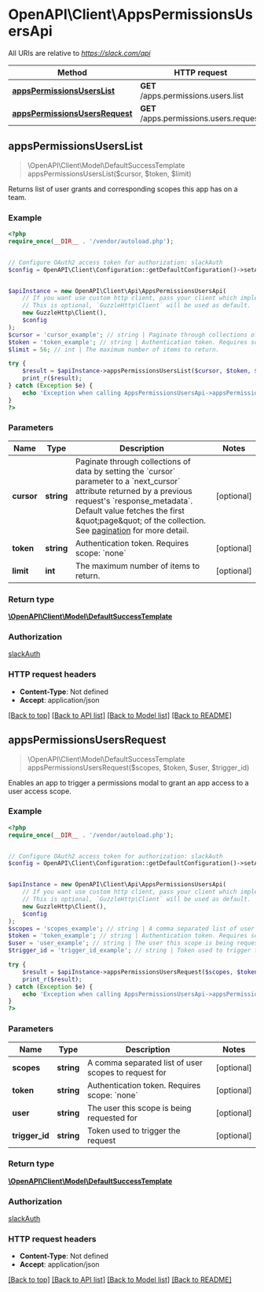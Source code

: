 # OpenAPI\Client\AppsPermissionsUsersApi

All URIs are relative to *https://slack.com/api*

Method | HTTP request | Description
------------- | ------------- | -------------
[**appsPermissionsUsersList**](AppsPermissionsUsersApi.md#appsPermissionsUsersList) | **GET** /apps.permissions.users.list | 
[**appsPermissionsUsersRequest**](AppsPermissionsUsersApi.md#appsPermissionsUsersRequest) | **GET** /apps.permissions.users.request | 



## appsPermissionsUsersList

> \OpenAPI\Client\Model\DefaultSuccessTemplate appsPermissionsUsersList($cursor, $token, $limit)



Returns list of user grants and corresponding scopes this app has on a team.

### Example

```php
<?php
require_once(__DIR__ . '/vendor/autoload.php');


// Configure OAuth2 access token for authorization: slackAuth
$config = OpenAPI\Client\Configuration::getDefaultConfiguration()->setAccessToken('YOUR_ACCESS_TOKEN');


$apiInstance = new OpenAPI\Client\Api\AppsPermissionsUsersApi(
    // If you want use custom http client, pass your client which implements `GuzzleHttp\ClientInterface`.
    // This is optional, `GuzzleHttp\Client` will be used as default.
    new GuzzleHttp\Client(),
    $config
);
$cursor = 'cursor_example'; // string | Paginate through collections of data by setting the `cursor` parameter to a `next_cursor` attribute returned by a previous request's `response_metadata`. Default value fetches the first \"page\" of the collection. See [pagination](/docs/pagination) for more detail.
$token = 'token_example'; // string | Authentication token. Requires scope: `none`
$limit = 56; // int | The maximum number of items to return.

try {
    $result = $apiInstance->appsPermissionsUsersList($cursor, $token, $limit);
    print_r($result);
} catch (Exception $e) {
    echo 'Exception when calling AppsPermissionsUsersApi->appsPermissionsUsersList: ', $e->getMessage(), PHP_EOL;
}
?>
```

### Parameters


Name | Type | Description  | Notes
------------- | ------------- | ------------- | -------------
 **cursor** | **string**| Paginate through collections of data by setting the &#x60;cursor&#x60; parameter to a &#x60;next_cursor&#x60; attribute returned by a previous request&#39;s &#x60;response_metadata&#x60;. Default value fetches the first \&quot;page\&quot; of the collection. See [pagination](/docs/pagination) for more detail. | [optional]
 **token** | **string**| Authentication token. Requires scope: &#x60;none&#x60; | [optional]
 **limit** | **int**| The maximum number of items to return. | [optional]

### Return type

[**\OpenAPI\Client\Model\DefaultSuccessTemplate**](../Model/DefaultSuccessTemplate.md)

### Authorization

[slackAuth](../../README.md#slackAuth)

### HTTP request headers

- **Content-Type**: Not defined
- **Accept**: application/json

[[Back to top]](#) [[Back to API list]](../../README.md#documentation-for-api-endpoints)
[[Back to Model list]](../../README.md#documentation-for-models)
[[Back to README]](../../README.md)


## appsPermissionsUsersRequest

> \OpenAPI\Client\Model\DefaultSuccessTemplate appsPermissionsUsersRequest($scopes, $token, $user, $trigger_id)



Enables an app to trigger a permissions modal to grant an app access to a user access scope.

### Example

```php
<?php
require_once(__DIR__ . '/vendor/autoload.php');


// Configure OAuth2 access token for authorization: slackAuth
$config = OpenAPI\Client\Configuration::getDefaultConfiguration()->setAccessToken('YOUR_ACCESS_TOKEN');


$apiInstance = new OpenAPI\Client\Api\AppsPermissionsUsersApi(
    // If you want use custom http client, pass your client which implements `GuzzleHttp\ClientInterface`.
    // This is optional, `GuzzleHttp\Client` will be used as default.
    new GuzzleHttp\Client(),
    $config
);
$scopes = 'scopes_example'; // string | A comma separated list of user scopes to request for
$token = 'token_example'; // string | Authentication token. Requires scope: `none`
$user = 'user_example'; // string | The user this scope is being requested for
$trigger_id = 'trigger_id_example'; // string | Token used to trigger the request

try {
    $result = $apiInstance->appsPermissionsUsersRequest($scopes, $token, $user, $trigger_id);
    print_r($result);
} catch (Exception $e) {
    echo 'Exception when calling AppsPermissionsUsersApi->appsPermissionsUsersRequest: ', $e->getMessage(), PHP_EOL;
}
?>
```

### Parameters


Name | Type | Description  | Notes
------------- | ------------- | ------------- | -------------
 **scopes** | **string**| A comma separated list of user scopes to request for | [optional]
 **token** | **string**| Authentication token. Requires scope: &#x60;none&#x60; | [optional]
 **user** | **string**| The user this scope is being requested for | [optional]
 **trigger_id** | **string**| Token used to trigger the request | [optional]

### Return type

[**\OpenAPI\Client\Model\DefaultSuccessTemplate**](../Model/DefaultSuccessTemplate.md)

### Authorization

[slackAuth](../../README.md#slackAuth)

### HTTP request headers

- **Content-Type**: Not defined
- **Accept**: application/json

[[Back to top]](#) [[Back to API list]](../../README.md#documentation-for-api-endpoints)
[[Back to Model list]](../../README.md#documentation-for-models)
[[Back to README]](../../README.md)

